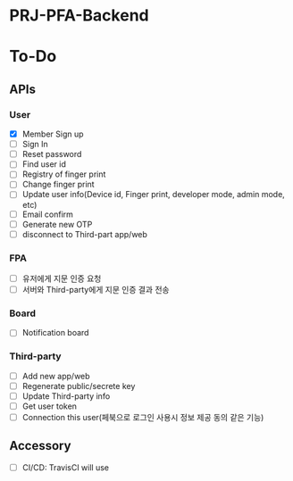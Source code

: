 # PRJ-PFA-Backend

# To-Do
## APIs

### User
- [x] Member Sign up
- [ ] Sign In
- [ ] Reset password
- [ ] Find user id
- [ ] Registry of finger print
- [ ] Change finger print
- [ ] Update user info(Device id, Finger print, developer mode, admin mode, etc)
- [ ] Email confirm
- [ ] Generate new OTP
- [ ] disconnect to Third-part app/web

### FPA
- [ ] 유저에게 지문 인증 요청
- [ ] 서버와 Third-party에게 지문 인증 결과 전송

### Board
- [ ] Notification board

### Third-party
- [ ] Add new app/web
- [ ] Regenerate public/secrete key
- [ ] Update Third-party info
- [ ] Get user token
- [ ] Connection this user(페북으로 로그인 사용시 정보 제공 동의 같은 기능)

## Accessory
- [ ] CI/CD: TravisCI will use
